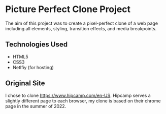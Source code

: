 # Picture Perfect Clone Project
The aim of this project was to create a pixel-perfect clone of a web page including all elements, styling, transition effects, and media breakpoints.

## Technologies Used
- HTML5
- CSS3
- Netlfiy (for hosting)

## Original Site
I chose to clone https://www.hipcamp.com/en-US.
Hipcamp serves a slightly different page to each browser, my clone is based on their chrome page in the summer of 2022.
